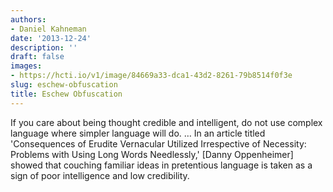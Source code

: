 ```yaml
---
authors:
- Daniel Kahneman
date: '2013-12-24'
description: ''
draft: false
images:
- https://hcti.io/v1/image/84669a33-dca1-43d2-8261-79b8514f0f3e
slug: eschew-obfuscation
title: Eschew Obfuscation
---
```


If you care about being thought credible and intelligent, do not use complex language where simpler language will do. … In an article titled 'Consequences of Erudite Vernacular Utilized Irrespective of Necessity: Problems with Using Long Words Needlessly,' [Danny Oppenheimer] showed that couching familiar ideas in pretentious language is taken as a sign of poor intelligence and low credibility.
